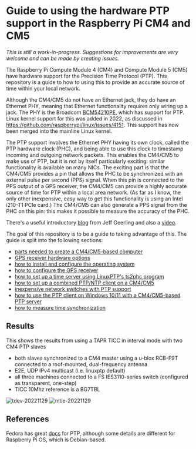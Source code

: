 # Guide to using the hardware PTP support in the Raspberry Pi CM4 and CM5

*This is still a work-in-progress. Suggestions for improvements are very welcome and can be made by creating issues.*

The Raspberry Pi Compute Module 4 (CM4) and Compute Module 5 (CM5) have hardware support for the Precision Time Protocol (PTP). This repository is a guide to how to using this to provide an accurate source of time within your local network.

Although the CM4/CM5 do not have an Ethernet jack, they do have an Ethernet PHY, meaning that Ethernet functionality requires only wiring up a jack. The PHY is the Broadcom [BCM54210PE](https://www.broadcom.com/products/ethernet-connectivity/phy-and-poe/copper/gigabit/bcm54210), which has support for PTP. Linux kernel support for this was added in 2022, as discussed in https://github.com/raspberrypi/linux/issues/4151. This support has now been merged into the mainline Linux kernel.

The PTP support involves the Ethernet PHY having its own clock, called the PTP hardware clock (PHC), and being able to use this clock to timestamp incoming and outgoing network packets. This enables the CM4/CM5 to make use of PTP, but it is not by itself particularly exciting: similar functionality is available on many NICs. The exciting part is that the CM4/CM5 provides a pin that allows the PHC to be synchronized with an external pulse per second (PPS) signal. When this pin is connected to the PPS output of a GPS receiver, the CM4/CM5 can provide a highly accurate source of time for PTP within a local area network. (As far as I know, the only other inexpensive, easy way to get this functionality is using an Intel i210-T1 PCIe card.) The CM4/CM5 can also generate a PPS signal from the PHC on this pin: this makes it possible to measure the accuracy of the PHC.

There's a useful introductory [blog](https://www.jeffgeerling.com/blog/2022/ptp-and-ieee-1588-hardware-timestamping-on-raspberry-pi-cm4) from Jeff Geerling and also a [video](https://www.youtube.com/watch?v=RvnG-ywF6_s).

The goal of this repository is to be a guide to taking advantage of this. The guide is split into the following sections:

* [parts needed to create a CM4/CM5-based computer](computer.md)
* [GPS receiver hardware options](gps-hw.md)
* [how to install and configure the operating system](os.md)
* [how to configure the GPS receiver](gps-config.md)
* [how to set up a time server using LinuxPTP's ts2phc program](ts2phc.md)
* [how to set up a combined PTP/NTP client on a CM4/CM5](ptp-client.md)
* [inexpensive network switches with PTP support](switches.md)
* [how to use the PTP client on Windows 10/11 with a CM4/CM5-based PTP server](ptp-windows.md)
* [how to measure time synchronization](measure.md)

## Results

This shows the results from using a TAPR TICC in interval mode with two CM4 PTP slaves 

- both slaves synchronized to a CM4 master using a u-blox RCB-F9T connected to a roof-mounted, dual-frequency antenna
- E2E, UDP IPv4 multicast (i.e. linuxptp default)
- all three machines connected to a FS IES3110-series switch (configured as transparent, one-step)
- TICC 10Mhz reference is a BG7TBL

![tdev-20221129](https://user-images.githubusercontent.com/499966/204719830-a2631c24-f9f0-4f81-bc41-e34bdd3bc6e9.png)
![mtie-20221129](https://user-images.githubusercontent.com/499966/204719880-3effc69f-ad6c-4d38-8f64-1ca5fad3a5b7.png)

## References

Fedora has great [docs](https://docs.fedoraproject.org/en-US/fedora/latest/system-administrators-guide/servers/Configuring_PTP_Using_ptp4l/) for PTP, although some details are different for Raspberry Pi OS, which is Debian-based.




